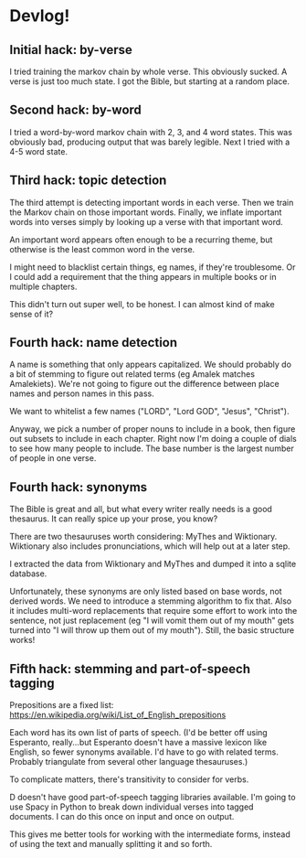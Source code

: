 # Devlog!

## Initial hack: by-verse

I tried training the markov chain by whole verse. This obviously sucked. A verse is just too much
state. I got the Bible, but starting at a random place.

## Second hack: by-word

I tried a word-by-word markov chain with 2, 3, and 4 word states. This was obviously bad, producing
output that was barely legible. Next I tried with a 4-5 word state.

## Third hack: topic detection

The third attempt is detecting important words in each verse. Then we train the Markov chain on
those important words. Finally, we inflate important words into verses simply by looking up a verse
with that important word.

An important word appears often enough to be a recurring theme, but otherwise is the least common
word in the verse.

I might need to blacklist certain things, eg names, if they're troublesome. Or I could add a
requirement that the thing appears in multiple books or in multiple chapters.

This didn't turn out super well, to be honest. I can almost kind of make sense of it?

## Fourth hack: name detection

A name is something that only appears capitalized. We should probably do a bit of stemming to figure
out related terms (eg Amalek matches Amalekiets). We're not going to figure out the difference
between place names and person names in this pass.

We want to whitelist a few names ("LORD", "Lord GOD", "Jesus", "Christ").

Anyway, we pick a number of proper nouns to include in a book, then figure out subsets to include in
each chapter. Right now I'm doing a couple of dials to see how many people to include. The base
number is the largest number of people in one verse.

## Fourth hack: synonyms

The Bible is great and all, but what every writer really needs is a good thesaurus. It can really
spice up your prose, you know?

There are two thesauruses worth considering: MyThes and Wiktionary. Wiktionary also includes
pronunciations, which will help out at a later step.

I extracted the data from Wiktionary and MyThes and dumped it into a sqlite database.

Unfortunately, these synonyms are only listed based on base words, not derived words. We need to
introduce a stemming algorithm to fix that. Also it includes multi-word replacements that require
some effort to work into the sentence, not just replacement (eg "I will vomit them out of my mouth"
gets turned into "I will throw up them out of my mouth"). Still, the basic structure works!

## Fifth hack: stemming and part-of-speech tagging

Prepositions are a fixed list:
https://en.wikipedia.org/wiki/List_of_English_prepositions

Each word has its own list of parts of speech. (I'd be better off using Esperanto, really...but
Esperanto doesn't have a massive lexicon like English, so fewer synonyms available. I'd have to go
with related terms. Probably triangulate from several other language thesauruses.)

To complicate matters, there's transitivity to consider for verbs.

D doesn't have good part-of-speech tagging libraries available. I'm going to use Spacy in Python to
break down individual verses into tagged documents. I can do this once on input and once on output.

This gives me better tools for working with the intermediate forms, instead of using the text and
manually splitting it and so forth.
